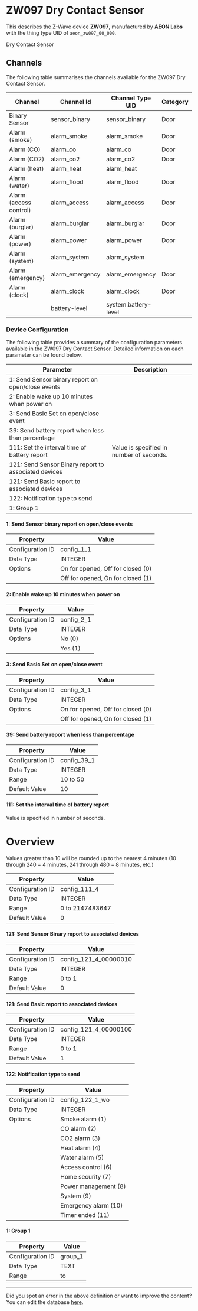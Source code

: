 
# ZW097 Dry Contact Sensor

This describes the Z-Wave device **ZW097**, manufactured by **AEON Labs** with the thing type UID of ```aeon_zw097_00_000```. 

Dry Contact Sensor

## Channels
The following table summarises the channels available for the ZW097 Dry Contact Sensor.

| Channel | Channel Id | Channel Type UID | Category | Item Type |
|---------|------------|------------------|----------|-----------|
| Binary Sensor | sensor_binary | sensor_binary | Door | Switch |
| Alarm (smoke) | alarm_smoke | alarm_smoke | Door | Switch |
| Alarm (CO) | alarm_co | alarm_co | Door | Switch |
| Alarm (CO2) | alarm_co2 | alarm_co2 | Door | Switch |
| Alarm (heat) | alarm_heat | alarm_heat |  | Switch |
| Alarm (water) | alarm_flood | alarm_flood | Door | Switch |
| Alarm (access control) | alarm_access | alarm_access | Door | Switch |
| Alarm (burglar) | alarm_burglar | alarm_burglar | Door | Switch |
| Alarm (power) | alarm_power | alarm_power | Door | Switch |
| Alarm (system) | alarm_system | alarm_system |  | Switch |
| Alarm (emergency) | alarm_emergency | alarm_emergency | Door | Switch |
| Alarm (clock) | alarm_clock | alarm_clock | Door | Switch |
|  | battery-level | system.battery-level |  |  |




### Device Configuration
The following table provides a summary of the configuration parameters available in the ZW097 Dry Contact Sensor.
Detailed information on each parameter can be found below.

| Parameter   | Description |
|-------------|-------------|
| 1: Send Sensor binary report on open/close events |  |
| 2: Enable wake up 10 minutes when power on |  |
| 3: Send Basic Set on open/close event |  |
| 39: Send battery report when less than percentage |  |
| 111: Set the interval time of battery report | Value is specified in number of seconds. |
| 121: Send Sensor Binary report to associated devices |  |
| 121: Send Basic report to associated devices |  |
| 122: Notification type to send |  |
| 1: Group 1 |  |




#### 1: Send Sensor binary report on open/close events




| Property         | Value    |
|------------------|----------|
| Configuration ID | config_1_1 |
| Data Type        | INTEGER || Default Value | 0 |
| Options | On for opened, Off for closed (0) |
|  | Off for opened, On for closed (1) |






#### 2: Enable wake up 10 minutes when power on




| Property         | Value    |
|------------------|----------|
| Configuration ID | config_2_1 |
| Data Type        | INTEGER || Default Value | 0 |
| Options | No (0) |
|  | Yes (1) |






#### 3: Send Basic Set on open/close event




| Property         | Value    |
|------------------|----------|
| Configuration ID | config_3_1 |
| Data Type        | INTEGER || Default Value | 0 |
| Options | On for opened, Off for closed (0) |
|  | Off for opened, On for closed (1) |






#### 39: Send battery report when less than percentage




| Property         | Value    |
|------------------|----------|
| Configuration ID | config_39_1 |
| Data Type        | INTEGER |
| Range | 10 to 50 |
| Default Value | 10 |






#### 111: Set the interval time of battery report

Value is specified in number of seconds.  


# Overview #

Values greater than 10 will be rounded up to the nearest 4 minutes (10 through 240 = 4 minutes, 241 through 480 = 8 minutes, etc.)


| Property         | Value    |
|------------------|----------|
| Configuration ID | config_111_4 |
| Data Type        | INTEGER |
| Range | 0 to 2147483647 |
| Default Value | 0 |






#### 121: Send Sensor Binary report to associated devices




| Property         | Value    |
|------------------|----------|
| Configuration ID | config_121_4_00000010 |
| Data Type        | INTEGER |
| Range | 0 to 1 |
| Default Value | 0 |






#### 121: Send Basic report to associated devices




| Property         | Value    |
|------------------|----------|
| Configuration ID | config_121_4_00000100 |
| Data Type        | INTEGER |
| Range | 0 to 1 |
| Default Value | 1 |






#### 122: Notification type to send




| Property         | Value    |
|------------------|----------|
| Configuration ID | config_122_1_wo |
| Data Type        | INTEGER || Default Value | 6 |
| Options | Smoke alarm (1) |
|  | CO alarm (2) |
|  | CO2 alarm (3) |
|  | Heat alarm (4) |
|  | Water alarm (5) |
|  | Access control (6) |
|  | Home security (7) |
|  | Power management (8) |
|  | System (9) |
|  | Emergency alarm (10) |
|  | Timer ended (11) |






#### 1: Group 1




| Property         | Value    |
|------------------|----------|
| Configuration ID | group_1 |
| Data Type        | TEXT |
| Range |  to  |






---

Did you spot an error in the above definition or want to improve the content?
You can edit the database [here](http://www.cd-jackson.com/index.php/zwave/zwave-device-database/zwave-device-list/devicesummary/267).

